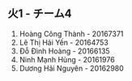 ## 火1 - チーム4

1. Hoàng Công Thành - 20167371
2. Lê Thị Hải Yến - 20164753
3. Đỗ Đình Hoàng - 20166135
4. Ninh Mạnh Hùng - 20161976
5. Dương Hải Nguyên - 20162980
